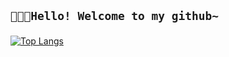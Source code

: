 ## <p text-align="center" >`🚀🚀🚀Hello! Welcome to my github~`</p>


[![Top Langs](https://github-readme-stats.vercel.app/api/top-langs/?username=iaqn&layout=compact)](https://github.com/anuraghazra/github-readme-stats)